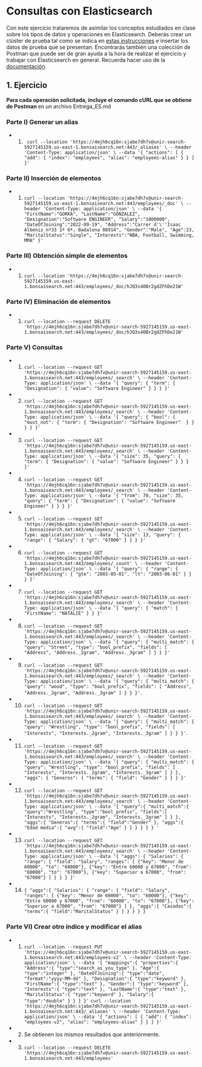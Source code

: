 # Consultas con Elasticsearch

Con este ejercicio trataremos de asimilar los conceptos estudiados en clase sobre los tipos de datos y operaciones en Elasticsearch.
Deberás crear un clúster de prueba tal como se indica en [estas instrucciones](https://github.com/UnirCs/elasticsearch-operations-postman) e insertar los datos de prueba que se presentan. Encontrarás también una colección de Postman que puede ser de gran ayuda a la hora de realizar el ejercicio y trabajar con Elasticsearch en general.
Recuerda hacer uso de la [documentación](https://www.elastic.co/guide/en/elasticsearch/reference/7.10/query-dsl.html).

## 1. Ejercicio

<b> Para cada operación solicitada, incluye el comando cURL que se obtiene de Postman </b> en un archivo Entrega_ES.md

### Parte I) Generar un alias
- 1) `` 
    curl --location 'https://4mjh6cq16n:sjabe7dh7v@unir-search-5927145159.us-east-1.bonsaisearch.net:443/_aliases' \
     --header 'Content-Type: application/json' \
     --data '{
     "actions": [
     {
     "add": {
     "index": "employees",
     "alias": "employees-alias"
     }
     }
     ]
     }'
    ``

### Parte II) Inserción de elementos
- 1)   ``
       curl --location 'https://4mjh6cq16n:sjabe7dh7v@unir-search-5927145159.us-east-1.bonsaisearch.net:443/employees/_doc' \
        --header 'Content-Type: application/json' \
        --data '{
        "FirstName":"GORKA",
        "LastName":"GONZALEZ",
        "Designation":"Software ENGINEER",
        "Salary":"1000000",
        "DateOfJoining":"2022-09-19",
        "Address":"Carrer d'\''Isaac Albeniz nº33 1º 6ª, Badalona 08914",
        "Gender":"Male",
        "Age":23,
        "MaritalStatus":"Single",
        "Interests":"NBA, Football, Swimming, MMA"
        }' ``

### Parte III) Obtención simple de elementos
- 1) ``curl --location 'https://4mjh6cq16n:sjabe7dh7v@unir-search-5927145159.us-east-1.bonsaisearch.net:443/employees/_doc/hJQ3s40Br2gdZFhDe21W'``

### Parte IV) Eliminación de elementos
- 1) ``curl --location --request DELETE 'https://4mjh6cq16n:sjabe7dh7v@unir-search-5927145159.us-east-1.bonsaisearch.net:443/employees/_doc/hJQ3s40Br2gdZFhDe21W'``

### Parte V) Consultas
- 1) ``curl --location --request GET 'https://4mjh6cq16n:sjabe7dh7v@unir-search-5927145159.us-east-1.bonsaisearch.net:443/employees/_search' \
     --header 'Content-Type: application/json' \
     --data '{
     "query": {
     "term": {
     "Designation": {
     "value": "Software Engineer"
     }
     }
     }
     }'``
- 2) ``curl --location --request GET 'https://4mjh6cq16n:sjabe7dh7v@unir-search-5927145159.us-east-1.bonsaisearch.net:443/employees/_search' \
     --header 'Content-Type: application/json' \
     --data '{
     "query": {
     "bool": {
     "must_not": {
     "term": { "Designation": "Software Engineer"  }
     }
     }
     }
     }'``
- 3) ``curl --location --request GET 'https://4mjh6cq16n:sjabe7dh7v@unir-search-5927145159.us-east-1.bonsaisearch.net:443/employees/_search' \
     --header 'Content-Type: application/json' \
     --data '{
     "size": 35,
     "query": {
     "term": {
     "Designation": {
     "value": "Software Engineer"
     }
     }
     }
     }'``
- 4) ``curl --location --request GET 'https://4mjh6cq16n:sjabe7dh7v@unir-search-5927145159.us-east-1.bonsaisearch.net:443/employees/_search' \
     --header 'Content-Type: application/json' \
     --data '{
     "from": 70,
     "size": 35,
     "query": {
     "term": {
     "Designation": {
     "value": "Software Engineer"
     }
     }
     }
     }'``
- 5) ``curl --location --request GET 'https://4mjh6cq16n:sjabe7dh7v@unir-search-5927145159.us-east-1.bonsaisearch.net:443/employees/_search' \
     --header 'Content-Type: application/json' \
     --data '{
     "size": 13,
     "query": {
     "range": {
     "Salary": {
     "gt": "67000"
     }
     }
     }
     }'``
- 6) ``curl --location --request GET 'https://4mjh6cq16n:sjabe7dh7v@unir-search-5927145159.us-east-1.bonsaisearch.net:443/employees/_count' \
     --header 'Content-Type: application/json' \
     --data '{
     "query": {
     "range": {
     "DateOfJoining": {
     "gte": "2003-05-01",
     "lt": "2003-06-01"
     }
     }
     }
     }'``
- 7) ``curl --location --request GET 'https://4mjh6cq16n:sjabe7dh7v@unir-search-5927145159.us-east-1.bonsaisearch.net:443/employees/_search' \
     --header 'Content-Type: application/json' \
     --data '{
     "query": {
     "match": {
     "FirstName": "NATALIE"
     }
     }
     }'``
- 8) ``curl --location --request GET 'https://4mjh6cq16n:sjabe7dh7v@unir-search-5927145159.us-east-1.bonsaisearch.net:443/employees/_search' \
     --header 'Content-Type: application/json' \
     --data '{
     "query": {
     "multi_match": {
     "query": "Street",
     "type": "bool_prefix",
     "fields": [
     "Address",
     "Address._2gram",
     "Address._3gram"
     ]
     }
     }
     }'``
- 9) ``curl --location --request GET 'https://4mjh6cq16n:sjabe7dh7v@unir-search-5927145159.us-east-1.bonsaisearch.net:443/employees/_search' \
     --header 'Content-Type: application/json' \
     --data '{
     "query": {
     "multi_match": {
     "query": "wood",
     "type": "bool_prefix",
     "fields": [
     "Address",
     "Address._2gram",
     "Address._3gram"
     ]
     }
     }
     }'``.
- 10) ``curl --location --request GET 'https://4mjh6cq16n:sjabe7dh7v@unir-search-5927145159.us-east-1.bonsaisearch.net:443/employees/_search' \
      --header 'Content-Type: application/json' \
      --data '{
      "query": {
      "multi_match": {
      "query": "Wrestling",
      "type": "bool_prefix",
      "fields": [
      "Interests",
      "Interests._2gram",
      "Interests._3gram"
      ]
      }
      }
      }'``.
- 11) ``curl --location --request GET 'https://4mjh6cq16n:sjabe7dh7v@unir-search-5927145159.us-east-1.bonsaisearch.net:443/employees/_search' \
      --header 'Content-Type: application/json' \
      --data '{
      "query": {
      "multi_match": {
      "query": "Wrestling",
      "type": "bool_prefix",
      "fields": [
      "Interests",
      "Interests._2gram",
      "Interests._3gram"
      ]
      }
      },
      "aggs": {
      "Generos": {
      "terms": {
      "field": "Gender"
      }
      }
      }
      }'``
- 12) ``curl --location --request GET 'https://4mjh6cq16n:sjabe7dh7v@unir-search-5927145159.us-east-1.bonsaisearch.net:443/employees/_search' \
      --header 'Content-Type: application/json' \
      --data '{
      "query":{
      "multi_match":{
      "query":"Wrestling",
      "type":"bool_prefix",
      "fields":[
      "Interests",
      "Interests._2gram",
      "Interests._3gram"
      ]
      }
      },
      "aggs":{
      "Generos":{
      "terms":{
      "field":"Gender"
      },
      "aggs":{
      "Edad media":{
      "avg":{
      "field":"Age"
      }
      }
      }
      }
      }
      } '``
- 13) ``curl --location --request GET 'https://4mjh6cq16n:sjabe7dh7v@unir-search-5927145159.us-east-1.bonsaisearch.net:443/employees/_search' \
      --header 'Content-Type: application/json' \
      --data '{
      "aggs": {
      "Salarios": {
      "range": {
      "field": "Salary",
      "ranges": [
      {"key": "Menor de 60000", "to": "60000"},
      {"key": "Entre 60000 y 67000", "from": "60000", "to": "67000"},
      {"key": "Superior a 67000", "from": "67000"}
      ]
      }
      }
      }
      }'``
- 14) ``{
      "aggs":{
      "Salarios": {
      "range": {
      "field": "Salary",
      "ranges": [
      {"key": "Menor de 60000", "to": "60000"},
      {"key": "Entre 60000 y 67000", "from": "60000", "to": "67000"},
      {"key": "Superior a 67000", "from": "67000"}
      ]
      },
      "aggs":{
      "Casados":{
      "terms":{
      "field":"MaritalStatus"
      }
      }
      }
      }
      }
      }``

### Parte VI) Crear otro índice y modificar el alias
- 1) ``curl --location --request PUT 'https://4mjh6cq16n:sjabe7dh7v@unir-search-5927145159.us-east-1.bonsaisearch.net:443/employees-v2' \
     --header 'Content-Type: application/json' \
     --data '{
     "mappings":{
     "properties":{
     "Address":{
     "type":"search_as_you_type"
     },
     "Age":{
     "type":"integer"
     },
     "DateOfJoining":{
     "type":"date",
     "format":"yyyy-MM-dd"
     },
     "Designation":{
     "type":"keyword"
     },
     "FirstName":{
     "type":"text"
     },
     "Gender":{
     "type":"keyword"
     },
     "Interests":{
     "type":"text"
     },
     "LastName":{
     "type":"text"
     },
     "MaritalStatus":{
     "type":"keyword"
     },
     "Salary":{
     "type":"double"
     }
     }
     }
     }'``
    ``curl --location 'https://4mjh6cq16n:sjabe7dh7v@unir-search-5927145159.us-east-1.bonsaisearch.net:443/_aliases' \
     --header 'Content-Type: application/json' \
     --data '{
     "actions": [
     {
     "add": {
     "index": "employees-v2",
     "alias": "employees-alias"
     }
     }
     ]
     }'``
- 2) Se obtienen los mismos resultados que anteriormente.
- 3) ``curl --location --request DELETE 'https://4mjh6cq16n:sjabe7dh7v@unir-search-5927145159.us-east-1.bonsaisearch.net:443/employees'``
